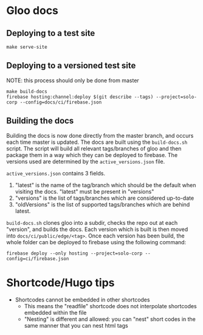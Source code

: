 # Gloo docs

## Deploying to a test site

```
make serve-site
```

## Deploying to a versioned test site

NOTE: this process should only be done from master

```
make build-docs
firebase hosting:channel:deploy $(git describe --tags) --project=solo-corp --config=docs/ci/firebase.json
```

## Building the docs

Building the docs is now done directly from the master branch, and occurs each time master is updated.
The docs are built using the `build-docs.sh` script. The script will build all relevant tags/branches of gloo
and then package them in a way which they can be deployed to firebase. The versions used are determined by the 
`active_versions.json` file.

`active_versions.json` contains 3 fields.
  1. "latest" is the name of the tag/branch which should be the default when visiting the docs. "latest" must
  be present in "versions"
  2. "versions" is the list of tags/branches which are considered up-to-date
  3. "oldVersions" is the list of supported tags/branches which are behind latest.

`build-docs.sh` clones gloo into a subdir, checks the repo out at each "version", and builds the docs. Each version
which is built is then moved into `docs/ci/public/edge/<tag>`. Once each version has been build, the whole folder can
be deployed to firebase using the following command:

`firebase deploy --only hosting --project=solo-corp --config=ci/firebase.json`


# Shortcode/Hugo tips
- Shortcodes cannot be embedded in other shortcodes
  - This means the "readfile" shortcode does not interpolate shortcodes embedded within the file
  - "Nesting" is different and allowed: you can "nest" short codes in the same manner that you can nest html tags
